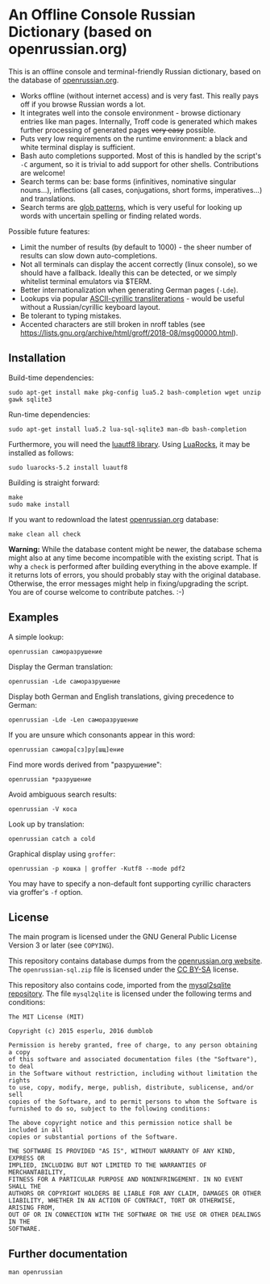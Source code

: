 # An Offline Console Russian Dictionary (based on openrussian.org)

This is an offline console and terminal-friendly Russian dictionary,
based on the database of [openrussian.org](https://en.openrussian.org/).

* Works offline (without internet access) and is very fast.
  This really pays off if you browse Russian words a lot.
* It integrates well into the console environment - browse dictionary
  entries like man pages.
  Internally, Troff code is generated which makes further processing of generated
  pages ~~very easy~~ possible.
* Puts very low requirements on the runtime environment:
  a black and white terminal display is sufficient.
* Bash auto completions supported.
  Most of this is handled by the script's `-C` argument, so it
  is trivial to add support for other shells.
  Contributions are welcome!
* Search terms can be: base forms (infinitives, nominative singular nouns...),
  inflections (all cases, conjugations, short forms, imperatives...) and
  translations.
* Search terms are [glob patterns](https://en.wikipedia.org/wiki/Glob_(programming)),
  which is very useful for looking up words with uncertain spelling or finding
  related words.

Possible future features:

* Limit the number of results (by default to 1000) - the sheer number of results
  can slow down auto-completions.
* Not all terminals can display the accent correctly (linux console), so we should have
  a fallback.
  Ideally this can be detected, or we simply whitelist terminal emulators via $TERM.
* Better internationalization when generating German pages (`-Lde`).
* Lookups via popular
  [ASCII-cyrillic transliterations](https://en.wikipedia.org/wiki/Informal_romanizations_of_Cyrillic) -
  would be useful without a Russian/cyrillic keyboard layout.
* Be tolerant to typing mistakes.
* Accented characters are still broken in nroff tables
  (see https://lists.gnu.org/archive/html/groff/2018-08/msg00000.html).

## Installation

Build-time dependencies:

    sudo apt-get install make pkg-config lua5.2 bash-completion wget unzip gawk sqlite3

Run-time dependencies:

    sudo apt-get install lua5.2 lua-sql-sqlite3 man-db bash-completion

Furthermore, you will need the [luautf8 library](https://github.com/starwing/luautf8).
Using [LuaRocks](https://luarocks.org/), it may be installed as follows:

    sudo luarocks-5.2 install luautf8

Building is straight forward:

    make
    sudo make install

If you want to redownload the latest [openrussian.org](https://en.openrussian.org/)
database:

    make clean all check

**Warning:** While the database content might be newer, the database schema
might also at any time become incompatible with the existing script.
That is why a `check` is performed after building everything in the above
example.
If it returns lots of errors, you should probably stay with the original database.
Otherwise, the error messages might help in fixing/upgrading the script.
You are of course welcome to contribute patches. :-)

## Examples

A simple lookup:

    openrussian саморазрушение

Display the German translation:

    openrussian -Lde саморазрушение

Display both German and English translations, giving precedence to German:

    openrussian -Lde -Len саморазрушение

If you are unsure which consonants appear in this word:

    openrussian самора[сз]ру[шщ]ение

Find more words derived from "разрушение":

    openrussian *разрушение

Avoid ambiguous search results:

    openrussian -V коса

Look up by translation:

    openrussian catch a cold

Graphical display using `groffer`:

    openrussian -p кошка | groffer -Kutf8 --mode pdf2

You may have to specify a non-default font supporting
cyrillic characters via groffer's `-f` option.

## License

The main program is licensed under the GNU General Public License Version 3 or later
(see `COPYING`).

This repository contains database dumps from the
[openrussian.org website](https://en.openrussian.org/dictionary).
The `openrussian-sql.zip` file is licensed under the [CC BY-SA](https://creativecommons.org/licenses/)
license.

This repository also contains code, imported from the
[mysql2sqlite repository](https://github.com/dumblob/mysql2sqlite.git).
The file `mysql2qlite` is licensed under the following terms and conditions:

```
The MIT License (MIT)

Copyright (c) 2015 esperlu, 2016 dumblob

Permission is hereby granted, free of charge, to any person obtaining a copy
of this software and associated documentation files (the "Software"), to deal
in the Software without restriction, including without limitation the rights
to use, copy, modify, merge, publish, distribute, sublicense, and/or sell
copies of the Software, and to permit persons to whom the Software is
furnished to do so, subject to the following conditions:

The above copyright notice and this permission notice shall be included in all
copies or substantial portions of the Software.

THE SOFTWARE IS PROVIDED "AS IS", WITHOUT WARRANTY OF ANY KIND, EXPRESS OR
IMPLIED, INCLUDING BUT NOT LIMITED TO THE WARRANTIES OF MERCHANTABILITY,
FITNESS FOR A PARTICULAR PURPOSE AND NONINFRINGEMENT. IN NO EVENT SHALL THE
AUTHORS OR COPYRIGHT HOLDERS BE LIABLE FOR ANY CLAIM, DAMAGES OR OTHER
LIABILITY, WHETHER IN AN ACTION OF CONTRACT, TORT OR OTHERWISE, ARISING FROM,
OUT OF OR IN CONNECTION WITH THE SOFTWARE OR THE USE OR OTHER DEALINGS IN THE
SOFTWARE.
```

## Further documentation

    man openrussian
